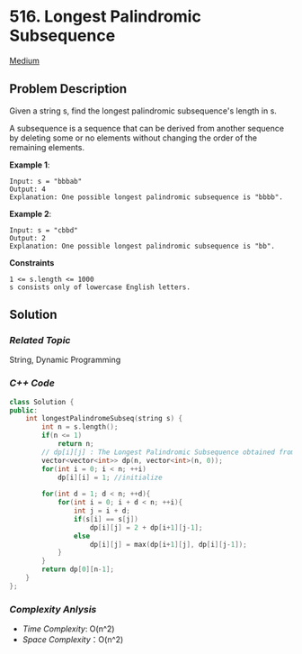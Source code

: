 # 516. Longest Palindromic Subsequence
[Medium](https://leetcode.com/problems/longest-palindromic-subsequence/description/)

## Problem Description

Given a string s, find the longest palindromic subsequence's length in s.

A subsequence is a sequence that can be derived from another sequence by deleting some or no elements without changing the order of the remaining elements.

**Example 1**:
```
Input: s = "bbbab"
Output: 4
Explanation: One possible longest palindromic subsequence is "bbbb".
```
**Example 2**:
```
Input: s = "cbbd"
Output: 2
Explanation: One possible longest palindromic subsequence is "bb".
```

**Constraints**
```
1 <= s.length <= 1000
s consists only of lowercase English letters.
```

## Solution

### _Related Topic_
   String, Dynamic Programming

### _C++ Code_
```cpp
class Solution {
public:
    int longestPalindromeSubseq(string s) {
        int n = s.length();
        if(n <= 1)
            return n;
        // dp[i][j] : The Longest Palindromic Subsequence obtained from s[i .. j]
        vector<vector<int>> dp(n, vector<int>(n, 0));
        for(int i = 0; i < n; ++i)
            dp[i][i] = 1; //initialize
            
        for(int d = 1; d < n; ++d){
            for(int i = 0; i + d < n; ++i){
                int j = i + d;
                if(s[i] == s[j])
                    dp[i][j] = 2 + dp[i+1][j-1];
                else
                    dp[i][j] = max(dp[i+1][j], dp[i][j-1]);
            }
        }
        return dp[0][n-1];
    }
};
```

### _Complexity Anlysis_
- _Time Complexity_: O(n^2)
- _Space Complexity_：O(n^2)
